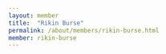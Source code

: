 ```yaml
---
layout: member
title:  "Rikin Burse"
permalink: /about/members/rikin-burse.html
member: rikin-burse
---
```

